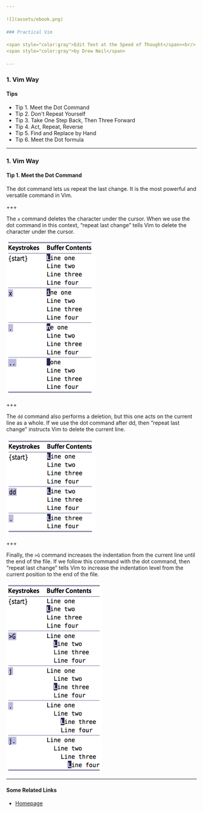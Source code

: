 ```yaml
---

![](assets/ebook.png)

### Practical Vim

<span style="color:gray">Edit Text at the Speed of Thought</span><br/>
<span style="color:gray">by Drew Neil</span>

---
```


### 1. Vim Way

#### Tips

  - Tip 1. Meet the Dot Command
  - Tip 2. Don't Repeat Yourself
  - Tip 3. Take One Step Back, Then Three Forward
  - Tip 4. Act, Repeat, Reverse
  - Tip 5. Find and Replace by Hand
  - Tip 6. Meet the Dot formula

---

### 1. Vim Way

#### Tip 1. Meet the Dot Command

The dot command lets us repeat the last change. It is the most powerful and versatile command in Vim.

+++

The `x` command deletes the character under the cursor. When we use the dot command in this context, “repeat last change” tells Vim to delete the character under the cursor.

![](assets/screenshot_8627.png)

+++

The `dd` command also performs a deletion, but this one acts on the current line as a whole. If we use the dot command after dd, then “repeat last change” instructs Vim to delete the current line.

![](assets/screenshot_8628.png)

+++

Finally, the `>G` command increases the indentation from the current line until the end of the file. If we follow this command with the dot command, then “repeat last change” tells Vim to increase the indentation level from the current position to the end of the file.

![](assets/screenshot_8629.png)

---

#### Some Related Links

- [Homepage]()
